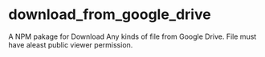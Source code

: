 # download_from_google_drive
A NPM pakage for Download Any kinds of file from Google Drive. File must have aleast public viewer permission.
